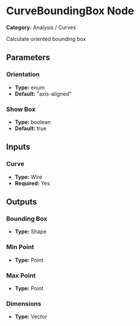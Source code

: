 
# CurveBoundingBox Node

**Category:** Analysis / Curves

Calculate oriented bounding box

## Parameters


### Orientation
- **Type:** enum
- **Default:** "axis-aligned"





### Show Box
- **Type:** boolean
- **Default:** true





## Inputs


### Curve
- **Type:** Wire
- **Required:** Yes



## Outputs


### Bounding Box
- **Type:** Shape



### Min Point
- **Type:** Point



### Max Point
- **Type:** Point



### Dimensions
- **Type:** Vector




